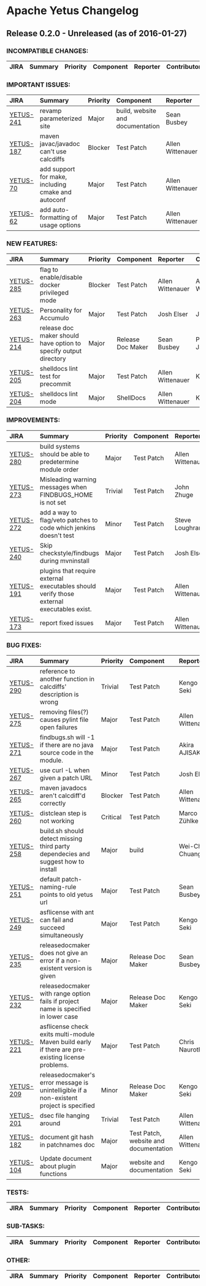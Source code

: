 
<!---
# Licensed to the Apache Software Foundation (ASF) under one
# or more contributor license agreements.  See the NOTICE file
# distributed with this work for additional information
# regarding copyright ownership.  The ASF licenses this file
# to you under the Apache License, Version 2.0 (the
# "License"); you may not use this file except in compliance
# with the License.  You may obtain a copy of the License at
#
#     http://www.apache.org/licenses/LICENSE-2.0
#
# Unless required by applicable law or agreed to in writing, software
# distributed under the License is distributed on an "AS IS" BASIS,
# WITHOUT WARRANTIES OR CONDITIONS OF ANY KIND, either express or implied.
# See the License for the specific language governing permissions and
# limitations under the License.
-->
# Apache Yetus Changelog

## Release 0.2.0 - Unreleased (as of 2016-01-27)

### INCOMPATIBLE CHANGES:

| JIRA | Summary | Priority | Component | Reporter | Contributor |
|:---- |:---- | :--- |:---- |:---- |:---- |


### IMPORTANT ISSUES:

| JIRA | Summary | Priority | Component | Reporter | Contributor |
|:---- |:---- | :--- |:---- |:---- |:---- |
| [YETUS-241](https://issues.apache.org/jira/browse/YETUS-241) | revamp parameterized site |  Major | build, website and documentation | Sean Busbey | Sean Busbey |
| [YETUS-187](https://issues.apache.org/jira/browse/YETUS-187) | maven javac/javadoc can't use calcdiffs |  Blocker | Test Patch | Allen Wittenauer | Allen Wittenauer |
| [YETUS-70](https://issues.apache.org/jira/browse/YETUS-70) | add support for make, including cmake and autoconf |  Major | Test Patch | Allen Wittenauer | Allen Wittenauer |
| [YETUS-62](https://issues.apache.org/jira/browse/YETUS-62) | add auto-formatting of usage options |  Major | Test Patch | Allen Wittenauer | Allen Wittenauer |


### NEW FEATURES:

| JIRA | Summary | Priority | Component | Reporter | Contributor |
|:---- |:---- | :--- |:---- |:---- |:---- |
| [YETUS-285](https://issues.apache.org/jira/browse/YETUS-285) | flag to enable/disable docker privileged mode |  Blocker | Test Patch | Allen Wittenauer | Allen Wittenauer |
| [YETUS-263](https://issues.apache.org/jira/browse/YETUS-263) | Personality for Accumulo |  Major | Test Patch | Josh Elser | Josh Elser |
| [YETUS-214](https://issues.apache.org/jira/browse/YETUS-214) | release doc maker should have option to specify output directory |  Major | Release Doc Maker | Sean Busbey | Pathangi Jatinshravan |
| [YETUS-205](https://issues.apache.org/jira/browse/YETUS-205) | shelldocs lint test for precommit |  Major | Test Patch | Allen Wittenauer | Kengo Seki |
| [YETUS-204](https://issues.apache.org/jira/browse/YETUS-204) | shelldocs lint mode |  Major | ShellDocs | Allen Wittenauer | Kengo Seki |


### IMPROVEMENTS:

| JIRA | Summary | Priority | Component | Reporter | Contributor |
|:---- |:---- | :--- |:---- |:---- |:---- |
| [YETUS-280](https://issues.apache.org/jira/browse/YETUS-280) | build systems should be able to predetermine module order |  Major | Test Patch | Allen Wittenauer | Allen Wittenauer |
| [YETUS-273](https://issues.apache.org/jira/browse/YETUS-273) | Misleading warning messages when FINDBUGS\_HOME is not set |  Trivial | Test Patch | John Zhuge | Marco Zühlke |
| [YETUS-272](https://issues.apache.org/jira/browse/YETUS-272) | add a way to flag/veto patches to code which jenkins doesn't test |  Minor | Test Patch | Steve Loughran | Allen Wittenauer |
| [YETUS-240](https://issues.apache.org/jira/browse/YETUS-240) | Skip checkstyle/findbugs during mvninstall |  Major | Test Patch | Josh Elser | Josh Elser |
| [YETUS-191](https://issues.apache.org/jira/browse/YETUS-191) | plugins that require external executables should verify those external executables exist. |  Major | Test Patch | Allen Wittenauer | Marco Zühlke |
| [YETUS-173](https://issues.apache.org/jira/browse/YETUS-173) | report fixed issues |  Major | Test Patch | Allen Wittenauer | Allen Wittenauer |


### BUG FIXES:

| JIRA | Summary | Priority | Component | Reporter | Contributor |
|:---- |:---- | :--- |:---- |:---- |:---- |
| [YETUS-290](https://issues.apache.org/jira/browse/YETUS-290) | reference to another function in calcdiffs' description is wrong |  Trivial | Test Patch | Kengo Seki | Marco Zühlke |
| [YETUS-275](https://issues.apache.org/jira/browse/YETUS-275) | removing files(?) causes pylint file open failures |  Major | Test Patch | Allen Wittenauer | Marco Zühlke |
| [YETUS-271](https://issues.apache.org/jira/browse/YETUS-271) | findbugs.sh will -1 if there are no java source code in the module. |  Major | Test Patch | Akira AJISAKA | Allen Wittenauer |
| [YETUS-267](https://issues.apache.org/jira/browse/YETUS-267) | use curl -L when given a patch URL |  Minor | Test Patch | Josh Elser | Josh Elser |
| [YETUS-265](https://issues.apache.org/jira/browse/YETUS-265) | maven javadocs aren't calcdiff'd correctly |  Blocker | Test Patch | Allen Wittenauer | Allen Wittenauer |
| [YETUS-260](https://issues.apache.org/jira/browse/YETUS-260) | distclean step is not working |  Critical | Test Patch | Marco Zühlke | Marco Zühlke |
| [YETUS-258](https://issues.apache.org/jira/browse/YETUS-258) | build.sh should detect missing third party dependecies and suggest how to install |  Major | build | Wei-Chiu Chuang | Wei-Chiu Chuang |
| [YETUS-251](https://issues.apache.org/jira/browse/YETUS-251) | default patch-naming-rule points to old yetus url |  Major | Test Patch | Sean Busbey | Marco Zühlke |
| [YETUS-249](https://issues.apache.org/jira/browse/YETUS-249) | asflicense with ant can fail and succeed simultaneously |  Major | Test Patch | Kengo Seki | Kengo Seki |
| [YETUS-235](https://issues.apache.org/jira/browse/YETUS-235) | releasedocmaker does not give an error if a non-existent version is given |  Major | Release Doc Maker | Sean Busbey | Kengo Seki |
| [YETUS-232](https://issues.apache.org/jira/browse/YETUS-232) | releasedocmaker with range option fails if project name is specified in lower case |  Major | Release Doc Maker | Kengo Seki | Kengo Seki |
| [YETUS-221](https://issues.apache.org/jira/browse/YETUS-221) | asflicense check exits multi-module Maven build early if there are pre-existing license problems. |  Major | Test Patch | Chris Nauroth | Allen Wittenauer |
| [YETUS-209](https://issues.apache.org/jira/browse/YETUS-209) | releasedocmaker's error message is unintelligible if a non-existent project is specified |  Minor | Release Doc Maker | Kengo Seki | Kengo Seki |
| [YETUS-201](https://issues.apache.org/jira/browse/YETUS-201) | dsec file hanging around |  Trivial | Test Patch | Allen Wittenauer | Marco Zühlke |
| [YETUS-182](https://issues.apache.org/jira/browse/YETUS-182) | document git hash in patchnames doc |  Major | Test Patch, website and documentation | Allen Wittenauer | Marco Zühlke |
| [YETUS-104](https://issues.apache.org/jira/browse/YETUS-104) | Update document about plugin functions |  Major | website and documentation | Kengo Seki | Marco Zühlke |


### TESTS:

| JIRA | Summary | Priority | Component | Reporter | Contributor |
|:---- |:---- | :--- |:---- |:---- |:---- |


### SUB-TASKS:

| JIRA | Summary | Priority | Component | Reporter | Contributor |
|:---- |:---- | :--- |:---- |:---- |:---- |


### OTHER:

| JIRA | Summary | Priority | Component | Reporter | Contributor |
|:---- |:---- | :--- |:---- |:---- |:---- |


